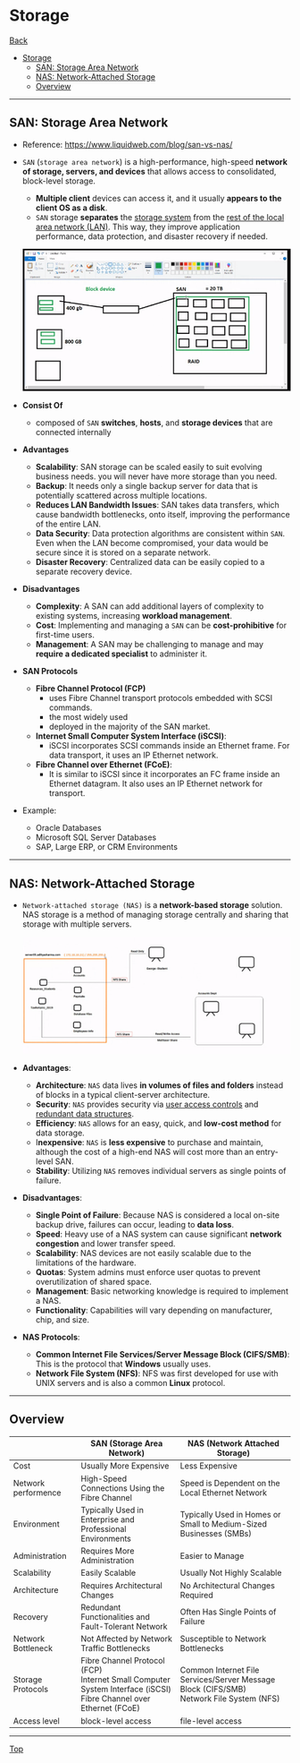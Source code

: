 # Storage

[Back](./index.md)

- [Storage](#storage)
  - [SAN: Storage Area Network](#san-storage-area-network)
  - [NAS: Network-Attached Storage](#nas-network-attached-storage)
  - [Overview](#overview)

---

## SAN: Storage Area Network

- Reference: https://www.liquidweb.com/blog/san-vs-nas/

- `SAN` (`storage area network`) is a high-performance, high-speed **network of storage, servers, and devices** that allows access to consolidated, block-level storage.

  - **Multiple client** devices can access it, and it usually **appears to the client OS as a disk**.
  - `SAN` storage **separates** the <u>storage system</u> from the <u>rest of the local area network (LAN)</u>. This way, they improve application performance, data protection, and disaster recovery if needed.

  ![SAN](./pic/SAN.png)

- **Consist Of**

  - composed of `SAN` **switches**, **hosts**, and **storage devices** that are connected internally

- **Advantages**

  - **Scalability**: SAN storage can be scaled easily to suit evolving business needs. you will never have more storage than you need.
  - **Backup**: It needs only a single backup server for data that is potentially scattered across multiple locations.
  - **Reduces LAN Bandwidth Issues**: SAN takes data transfers, which cause bandwidth bottlenecks, onto itself, improving the performance of the entire LAN.
  - **Data Security**: Data protection algorithms are consistent within `SAN`. Even when the LAN become compromised, your data would be secure since it is stored on a separate network.
  - **Disaster Recovery**: Centralized data can be easily copied to a separate recovery device.

- **Disadvantages**

  - **Complexity**: A SAN can add additional layers of complexity to existing systems, increasing **workload management**.
  - **Cost**: Implementing and managing a `SAN` can be **cost-prohibitive** for first-time users.
  - **Management**: A SAN may be challenging to manage and may **require a dedicated specialist** to administer it.

- **SAN Protocols**

  - **Fibre Channel Protocol (FCP)**
    - uses Fibre Channel transport protocols embedded with SCSI commands.
    - the most widely used
    - deployed in the majority of the SAN market.
  - **Internet Small Computer System Interface (iSCSI)**:
    - iSCSI incorporates SCSI commands inside an Ethernet frame. For data transport, it uses an IP Ethernet network.
  - **Fibre Channel over Ethernet (FCoE)**:
    - It is similar to iSCSI since it incorporates an FC frame inside an Ethernet datagram. It also uses an IP Ethernet network for transport.

- Example:
  - Oracle Databases
  - Microsoft SQL Server Databases
  - SAP, Large ERP, or CRM Environments

---

## NAS: Network-Attached Storage

- `Network-attached storage (NAS)` is a **network-based storage** solution. NAS storage is a method of managing storage centrally and sharing that storage with multiple servers.

  ![NAS](./pic/NAS.png)

- **Advantages**:

  - **Architecture**: `NAS` data lives **in volumes of files and folders** instead of blocks in a typical client-server architecture.
  - **Security**: `NAS` provides security via <u>user access controls</u> and <u>redundant data structures</u>.
  - **Efficiency**: `NAS` allows for an easy, quick, and **low-cost method** for data storage.
  - I**nexpensive**: `NAS` is **less expensive** to purchase and maintain, although the cost of a high-end NAS will cost more than an entry-level SAN.
  - **Stability**: Utilizing `NAS` removes individual servers as single points of failure.

- **Disadvantages**:

  - **Single Point of Failure**: Because NAS is considered a local on-site backup drive, failures can occur, leading to **data loss**.
  - **Speed**: Heavy use of a NAS system can cause significant **network congestion** and lower transfer speed.
  - **Scalability**: NAS devices are not easily scalable due to the limitations of the hardware.
  - **Quotas**: System admins must enforce user quotas to prevent overutilization of shared space.
  - **Management**: Basic networking knowledge is required to implement a NAS.
  - **Functionality**: Capabilities will vary depending on manufacturer, chip, and size.

- **NAS Protocols**:

  - **Common Internet File Services/Server Message Block (CIFS/SMB)**: This is the protocol that **Windows** usually uses.
  - **Network File System (NFS)**: NFS was first developed for use with UNIX servers and is also a common **Linux** protocol.

---

## Overview

|                     | SAN (Storage Area Network)                                                                                               | NAS (Network Attached Storage)                                                             |
| ------------------- | ------------------------------------------------------------------------------------------------------------------------ | ------------------------------------------------------------------------------------------ |
| Cost                | Usually More Expensive                                                                                                   | Less Expensive                                                                             |
| Network performence | High-Speed Connections Using the Fibre Channel                                                                           | Speed is Dependent on the Local Ethernet Network                                           |
| Environment         | Typically Used in Enterprise and Professional Environments                                                               | Typically Used in Homes or Small to Medium-Sized Businesses (SMBs)                         |
| Administration      | Requires More Administration                                                                                             | Easier to Manage                                                                           |
| Scalability         | Easily Scalable                                                                                                          | Usually Not Highly Scalable                                                                |
| Architecture        | Requires Architectural Changes                                                                                           | No Architectural Changes Required                                                          |
| Recovery            | Redundant Functionalities and Fault-Tolerant Network                                                                     | Often Has Single Points of Failure                                                         |
| Network Bottleneck  | Not Affected by Network Traffic Bottlenecks                                                                              | Susceptible to Network Bottlenecks                                                         |
| Storage Protocols   | Fibre Channel Protocol (FCP)<br> Internet Small Computer System Interface (iSCSI)<br> Fibre Channel over Ethernet (FCoE) | Common Internet File Services/Server Message Block (CIFS/SMB)<br>Network File System (NFS) |
| Access level        | block-level access                                                                                                       | file-level access                                                                          |

---

[Top](#storage)
